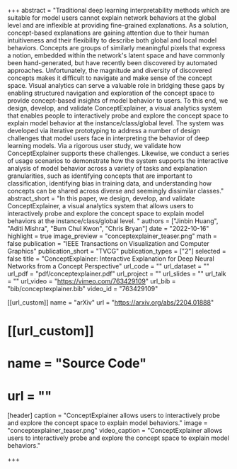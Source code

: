 +++
abstract = "Traditional deep learning interpretability methods which are suitable for model users cannot explain network behaviors at the global level and are inflexible at providing fine-grained explanations. As a solution, concept-based explanations are gaining attention due to their human intuitiveness and their flexibility to describe both global and local model behaviors. Concepts are groups of similarly meaningful pixels that express a notion, embedded within the network's latent space and have commonly been hand-generated, but have recently been discovered by automated approaches. Unfortunately, the magnitude and diversity of discovered concepts makes it difficult to navigate and make sense of the concept space. Visual analytics can serve a valuable role in bridging these gaps by enabling structured navigation and exploration of the concept space to provide concept-based insights of model behavior to users. To this end, we design, develop, and validate ConceptExplainer, a visual analytics system that enables people to interactively probe and explore the concept space to explain model behavior at the instance/class/global level. The system was developed via iterative prototyping to address a number of design challenges that model users face in interpreting the behavior of deep learning models. Via a rigorous user study, we validate how ConceptExplainer supports these challenges. Likewise, we conduct a series of usage scenarios to demonstrate how the system supports the interactive analysis of model behavior across a variety of tasks and explanation granularities, such as identifying concepts that are important to classification, identifying bias in training data, and understanding how concepts can be shared across diverse and seemingly dissimilar classes."
abstract_short = "In this paper, we design, develop, and validate ConceptExplainer, a visual analytics system that allows users to interactively probe and explore the concept space to explain model behaviors at the instance/class/global level. "
authors = ["Jinbin Huang", "Aditi Mishra", "Bum Chul Kwon", "Chris Bryan"]
date = "2022-10-16"
highlight = true
image_preview = "conceptexplainer_teaser.png"
math = false
publication = "IEEE Transactions on Visualization and Computer Graphics"
publication_short = "TVCG"
publication_types = ["2"]
selected = false
title = "ConceptExplainer: Interactive Explanation for Deep Neural Networks from a Concept Perspective"
url_code = ""
url_dataset = ""
url_pdf = "pdf/conceptexplainer.pdf"
url_project = ""
url_slides = ""
url_talk = ""
url_video = "https://vimeo.com/763429109"
url_bib = "bib/conceptexplainer.bib"
video_id = "763429109"

[[url_custom]]
name = "arXiv"
url = "https://arxiv.org/abs/2204.01888"

# [[url_custom]]
# name = "Source Code"
# url = ""

[header]
  caption = "ConceptExplainer allows users to interactively probe and explore the concept space to explain model behaviors."
  image = "conceptexplainer_teaser.png"
  video_caption = "ConceptExplainer allows users to interactively probe and explore the concept space to explain model behaviors."

+++